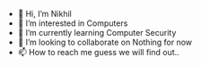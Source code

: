 - 👋 Hi, I’m Nikhil
- 👀 I’m interested in Computers
- 🌱 I’m currently learning Computer Security 
- 💞️ I’m looking to collaborate on Nothing for now
- 📫 How to reach me guess we will find out..

<!---
whonik/whonik is a ✨ special ✨ repository because its `README.md` (this file) appears on your GitHub profile.
You can click the Preview link to take a look at your changes.
--->
